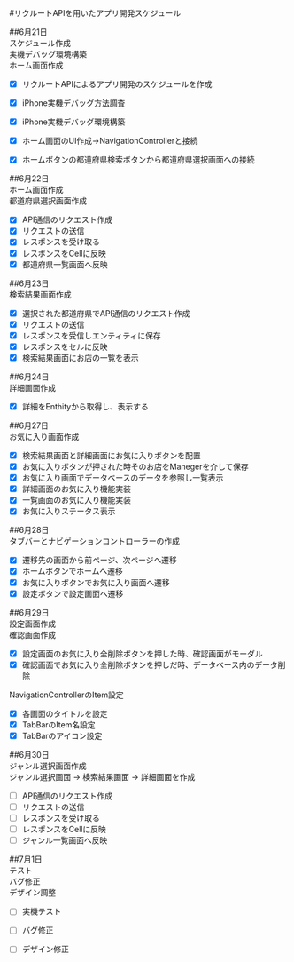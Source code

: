 #リクルートAPIを用いたアプリ開発スケジュール  
  
##6月21日  
スケジュール作成  
実機デバッグ環境構築  
ホーム画面作成  
  

- [x] リクルートAPIによるアプリ開発のスケジュールを作成  
- [x] iPhone実機デバッグ方法調査  
- [x] iPhone実機デバッグ環境構築  
- [x] ホーム画面のUI作成→NavigationControllerと接続  
- [x] ホームボタンの都道府県検索ボタンから都道府県選択画面への接続  
  
  
##6月22日  
ホーム画面作成  
都道府県選択画面作成   
  
- [x] API通信のリクエスト作成 
- [x] リクエストの送信
- [x] レスポンスを受け取る  
- [x] レスポンスをCellに反映  
- [x] 都道府県一覧画面へ反映  
  
##6月23日  
検索結果画面作成  
  
- [x] 選択された都道府県でAPI通信のリクエスト作成  
- [x] リクエストの送信  
- [x] レスポンスを受信しエンティティに保存  
- [x] レスポンスをセルに反映  
- [x] 検索結果画面にお店の一覧を表示  
  
##6月24日  
詳細画面作成  

- [x] 詳細をEnthityから取得し、表示する  
  
##6月27日  
お気に入り画面作成  
   
- [x] 検索結果画面と詳細画面にお気に入りボタンを配置  
- [x] お気に入りボタンが押された時そのお店をManegerを介して保存  
- [x] お気に入り画面でデータベースのデータを参照し一覧表示  
- [x] 詳細画面のお気に入り機能実装  
- [x] 一覧画面のお気に入り機能実装
- [x] お気に入りステータス表示  
  
##6月28日  
タブバーとナビゲーションコントローラーの作成  
  
- [x] 遷移先の画面から前ページ、次ページへ遷移  
- [x] ホームボタンでホームへ遷移  
- [x] お気に入りボタンでお気に入り画面へ遷移  
- [x] 設定ボタンで設定画面へ遷移  
  
##6月29日  
設定画面作成  
確認画面作成  
  
- [x] 設定画面のお気に入り全削除ボタンを押した時、確認画面がモーダル  
- [x] 確認画面でお気に入り全削除ボタンを押しだ時、データベース内のデータ削除  
  
NavigationControllerのItem設定  
  
- [x] 各画面のタイトルを設定  
- [x] TabBarのItem名設定  
- [x] TabBarのアイコン設定  
  
##6月30日  
ジャンル選択画面作成  
ジャンル選択画面 → 検索結果画面 → 詳細画面を作成  
  
- [ ] API通信のリクエスト作成 
- [ ] リクエストの送信
- [ ] レスポンスを受け取る  
- [ ] レスポンスをCellに反映  
- [ ] ジャンル一覧画面へ反映  
  
##7月1日  
テスト  
バグ修正  
デザイン調整  
  
- [ ] 実機テスト  
- [ ] バグ修正  
- [ ] デザイン修正




